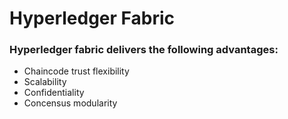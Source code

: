 # Hyperledger Fabric 

### Hyperledger fabric delivers the following advantages:
* Chaincode trust flexibility
* Scalability
* Confidentiality
* Concensus modularity
